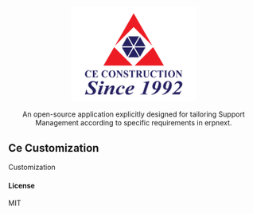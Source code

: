 
<div align="center" markdown="1">
<img src="logo.png" alt="Realestate Account logo" width="250" style="max-width: 100%;"/>

An open-source application explicitly designed for tailoring Support Management according to specific requirements in erpnext.
</div>



## Ce Customization

Customization

#### License

MIT
